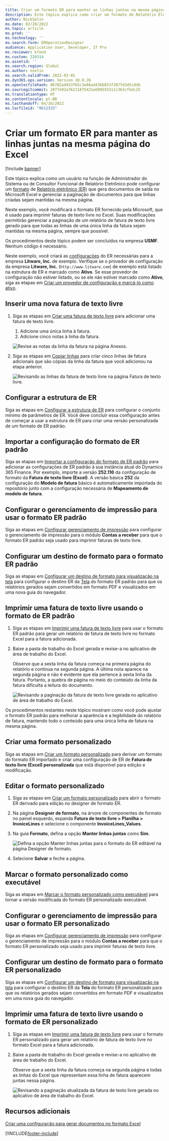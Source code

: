 ```yaml
---
title: Criar um formato ER para manter as linhas juntas na mesma página do Excel
description: Este tópico explica como criar um formato de Relatório Eletrônico (ER) que mantém linhas juntas na mesma página do Microsoft Excel.
author: NickSelin
ms.date: 02/28/2022
ms.topic: article
ms.prod: ''
ms.technology: ''
ms.search.form: EROperationDesigner
audience: Application User, Developer, IT Pro
ms.reviewer: kfend
ms.custom: 220314
ms.assetid: ''
ms.search.region: Global
ms.author: nselin
ms.search.validFrom: 2022-03-01
ms.dyn365.ops.version: Version 10.0.26
ms.openlocfilehash: 06782a4933fb5c3e86ad436b853f207fd3d5cddb
ms.sourcegitcommit: 2977e92a76211875421e608555311c363cfbdc25
ms.translationtype: HT
ms.contentlocale: pt-BR
ms.lasthandoff: 04/16/2022
ms.locfileid: "8612333"
---
```

# <a name="design-an-er-format-to-keep-rows-together-on-the-same-excel-page"></a>Criar um formato ER para manter as linhas juntas na mesma página do Excel

[!include [banner](../includes/banner.md)]


Este tópico explica como um usuário na função de Administrador do Sistema ou de Consultor Funcional de Relatório Eletrônico pode configurar um [formato](er-overview-components.md#format-component) de [Relatório eletrônico (ER)](general-electronic-reporting.md) que gera documentos de saída no Microsoft Excel e gerenciar a paginação de documentos para que linhas criadas sejam mantidas na mesma página.

Neste exemplo, você modificará o formato ER fornecido pela Microsoft, que é usado para imprimir faturas de texto livre no Excel. Suas modificações permitirão gerenciar a paginação de um relatório de fatura de texto livre gerado para que todas as linhas de uma única linha da fatura sejam mantidas na mesma página, sempre que possível.

Os procedimentos deste tópico podem ser concluídos na empresa **USMF**. Nenhum código é necessário.

Neste exemplo, você criará as [configurações](general-electronic-reporting.md#Configuration) do ER necessárias para a empresa **Litware, Inc.** de exemplo. Verifique se o provedor de configuração da empresa **Litware, Inc.** (`http://www.litware.com`) de exemplo está listado na estrutura de ER e marcado como **Ativo**. Se esse provedor de configuração não estiver listado, ou se ele não estiver marcado como **Ativo**, siga as etapas em [Criar um provedor de configuração e marcá-lo como ativo](tasks/er-configuration-provider-mark-it-active-2016-11.md).

## <a name="enter-a-new-free-text-invoice"></a>Inserir uma nova fatura de texto livre

1. Siga as etapas em [Criar uma fatura de texto livre](../../../finance/accounts-receivable/create-free-text-invoice-new.md#create-a-free-text-invoice-1) para adicionar uma fatura de texto livre.

    1. Adicione uma única linha à fatura.
    2. Adicione cinco notas à linha da fatura.

    ![Revise as notas da linha da fatura na página Anexos.](./media/er-keep-excel-rows-together-notes.png)

2. Siga as etapas em [Copiar linhas](../../../finance/accounts-receivable/create-free-text-invoice-new.md#copy-lines) para criar cinco linhas de fatura adicionais que são cópias da linha da fatura que você adicionou na etapa anterior.

    ![Revisando as linhas da fatura de texto livre na página Fatura de texto livre.](./media/er-keep-excel-rows-together-invoice.png)

## <a name="configure-the-er-framework"></a>Configurar a estrutura de ER

Siga as etapas em [Configurar a estrutura de ER](er-quick-start2-customize-report.md#ConfigureFramework) para configurar o conjunto mínimo de parâmetros de ER. Você deve concluir essa configuração antes de começar a usar a estrutura de ER para criar uma versão personalizada de um formato de ER padrão.

## <a name="import-the-standard-er-format-configuration"></a>Importar a configuração do formato de ER padrão

Siga as etapas em [Importar a configuração do formato de ER padrão](er-quick-start2-customize-report.md#ImportERSolution1) para adicionar as configurações de ER padrão à sua instância atual do Dynamics 365 Finance. Por exemplo, importe a versão **252.116** da configuração de formato da **Fatura de texto livre (Excel)**. A versão básica **252** da configuração do **Modelo de fatura** básico é automaticamente importada do repositório junto com a configuração necessária de **Mapeamento de modelo de fatura**.

## <a name="set-up-print-management-to-use-the-standard-er-format"></a>Configurar o gerenciamento de impressão para usar o formato ER padrão

Siga as etapas em [Configurar gerenciamento de impressão](er-embed-images-header-footer-excel-reports.md#ConfigurePrintManagement1) para configurar o gerenciamento de impressão para o módulo **Contas a receber** para que o formato ER padrão seja usado para imprimir faturas de texto livre.

## <a name="configure-a-format-destination-for-the-standard-er-format"></a>Configurar um destino de formato para o formato ER padrão

Siga as etapas em [Configurar um destino de formato para visualização na tela](er-quick-start1-new-solution.md#ConfigureDestination) para configurar o destino ER da [Tela](er-destination-type-screen.md) do formato ER padrão para que os relatórios gerados sejam convertidos em formato PDF e visualizados em uma nova guia do navegador.

## <a name="print-a-free-text-invoice-by-using-the-standard-er-format"></a>Imprimir uma fatura de texto livre usando o formato de ER padrão

1. Siga as etapas em [Imprimir uma fatura de texto livre](er-embed-images-header-footer-excel-reports.md#ProcessInvoice1) para usar o formato ER padrão para gerar um relatório de fatura de texto livre no formato Excel para a fatura adicionada.
2. Baixe a pasta de trabalho do Excel gerada e revise-a no aplicativo de área de trabalho do Excel.

    Observe que a sexta linha da fatura começa na primeira página do relatório e continua na segunda página. A última nota aparece na segunda página e não é evidente que ela pertence à sexta linha da fatura. Portanto, a quebra de página no meio do conteúdo da linha da fatura dificulta a leitura do documento.

    ![Revisando a paginação da fatura de texto livre gerada no aplicativo de área de trabalho do Excel.](./media/er-keep-excel-rows-together-invoice1.gif)

Os procedimentos restantes neste tópico mostram como você pode ajustar o formato ER padrão para melhorar a aparência e a legibilidade do relatório de fatura, mantendo todo o conteúdo para uma única linha de fatura na mesma página.

## <a name="create-a-custom-format"></a>Criar uma formato personalizado

Siga as etapas em [Criar um formato personalizado](er-embed-images-header-footer-excel-reports.md#DeriveProvidedFormat) para derivar um formato do formato ER importado e criar uma configuração de ER de **Fatura de texto livre (Excel) personalizada** que está disponível para edição e modificação.

## <a name="edit-the-custom-format"></a>Editar o formato personalizado

1. Siga as etapas em [Criar um formato personalizado](er-embed-images-header-footer-excel-reports.md#ConfigureDerivedFormat) para abrir o formato ER derivado para edição no designer de formato ER.
2. Na página **Designer de formato**, na árvore de componentes de formato no painel esquerdo, expanda **Fatura de texto livre \> Planilha \> InvoiceLines** e selecione o componente **InvoiceLines_Values**.
3. Na guia **Formato**, defina a opção **Manter linhas juntas** como **Sim**.

    ![Defina a opção Manter linhas juntas para o formato do ER editável na página Designer de formato.](./media/er-keep-excel-rows-together-format.png)

4. Selecione **Salvar** e feche a página.

## <a name="mark-the-custom-format-as-runnable"></a>Marcar o formato personalizado como executável

Siga as etapas em [Marcar o formato personalizado como executável](er-embed-images-header-footer-excel-reports.md#MarkFormatRunnable) para tornar a versão modificada do formato ER personalizado executável.

## <a name="set-up-print-management-to-use-the-custom-er-format"></a>Configurar o gerenciamento de impressão para usar o formato ER personalizado

Siga as etapas em [Configurar gerenciamento de impressão](er-embed-images-header-footer-excel-reports.md#ConfigurePrintManagement2) para configurar o gerenciamento de impressão para o módulo **Contas a receber** para que o formato ER personalizado seja usado para imprimir faturas de texto livre.

## <a name="configure-a-format-destination-for-the-custom-er-format"></a>Configurar um destino de formato para o formato ER personalizado

Siga as etapas em [Configurar um destino de formato para visualização na tela](er-quick-start1-new-solution.md#ConfigureDestination) para configurar o destino ER da **Tela** do formato ER personalizado para que os relatórios gerados sejam convertidos em formato PDF e visualizados em uma nova guia do navegador.

## <a name="print-a-free-text-invoice-by-using-the-custom-er-format"></a>Imprimir uma fatura de texto livre usando o formato de ER personalizado

1. Siga as etapas em [Imprimir uma fatura de texto livre](er-embed-images-header-footer-excel-reports.md#ProcessInvoice2) para usar o formato ER personalizado para gerar um relatório de fatura de texto livre no formato Excel para a fatura adicionada.
2. Baixe a pasta de trabalho do Excel gerada e revise-a no aplicativo de área de trabalho do Excel.

    Observe que a sexta linha da fatura começa na segunda página e todas as linhas do Excel que representam essa linha de fatura aparecem juntas nessa página.

    ![Revisando a paginação atualizada da fatura de texto livre gerada no aplicativo de área de trabalho do Excel.](./media/er-keep-excel-rows-together-invoice2.gif)

## <a name="additional-resources"></a>Recursos adicionais

[Criar uma configuração para gerar documentos no formato Excel](er-fillable-excel.md)

[!INCLUDE[footer-include](../../../includes/footer-banner.md)]
